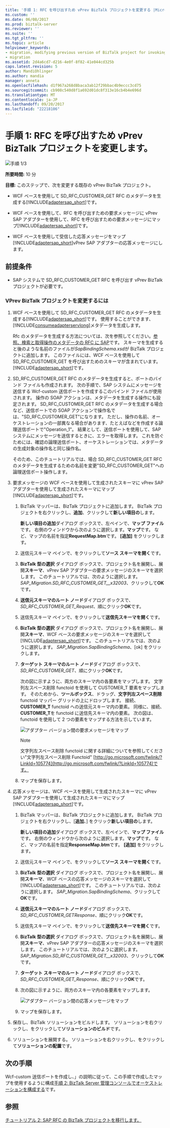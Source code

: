 ```yaml
---
title: '手順 1: RFC を呼び出すため vPrev BizTalk プロジェクトを変更する |Microsoft ドキュメント'
ms.custom: ''
ms.date: 06/08/2017
ms.prod: biztalk-server
ms.reviewer: ''
ms.suite: ''
ms.tgt_pltfrm: ''
ms.topic: article
helpviewer_keywords:
- migration, modifying previous version of BizTalk project for invoking an RFC
- migration
ms.assetid: 2d4a6cd7-d216-4e0f-8f82-41e044cd325b
caps.latest.revision: 5
author: MandiOhlinger
ms.author: mandia
manager: anneta
ms.openlocfilehash: d1f967a268d8baca3ab12f29bbac4b9eccc3cd75
ms.sourcegitcommit: cb908c540d8f1a692d01dc8f313e16cb4b4e696d
ms.translationtype: MT
ms.contentlocale: ja-JP
ms.lasthandoff: 09/20/2017
ms.locfileid: "22218106"
---
```

# <a name="step-1-modify-the-vprev-biztalk-project-for-invoking-an-rfc"></a>手順 1: RFC を呼び出すため vPrev BizTalk プロジェクトを変更します。
![手順 1/3](../../adapters-and-accelerators/adapter-oracle-database/media/step-1of3.gif "Step_1of3")  
  
 **所要時間:** 10 分  
  
 **目標:** このステップで、次を変更する既存の vPrev BizTalk プロジェクト。  
  
-   WCF ベースを使用して SD_RFC_CUSTOMER_GET RFC のメタデータを生成する[!INCLUDE[adaptersap_short](../../includes/adaptersap-short-md.md)]です。  
  
-   WCF ベースを使用して、RFC を呼び出すための要求メッセージに vPrev SAP アダプターを使用して、RFC を呼び出すための要求メッセージにマップ[!INCLUDE[adaptersap_short](../../includes/adaptersap-short-md.md)]です。  
  
-   WCF ベースを使用して受信した応答メッセージをマップ[!INCLUDE[adaptersap_short](../../includes/adaptersap-short-md.md)]vPrev SAP アダプターの応答メッセージにします。  
  
## <a name="prerequisite"></a>前提条件  
  
-   SAP システムで SD_RFC_CUSTOMER_GET RFC を呼び出す vPrev BizTalk プロジェクトが必要です。  
  
### <a name="to-modify-the-vprev-biztalk-project"></a>VPrev BizTalk プロジェクトを変更するには  
  
1.  WCF ベースを使用して SD_RFC_CUSTOMER_GET RFC のメタデータを生成する[!INCLUDE[adaptersap_short](../../includes/adaptersap-short-md.md)]です。 使用することができます、[!INCLUDE[consumeadapterservlong](../../includes/consumeadapterservlong-md.md)]メタデータを生成します。  
  
     Rfc のメタデータを生成する方法については、次を参照してください。[参照、検索と取得操作のメタデータの RFC に SAP](../../adapters-and-accelerators/adapter-sap/browse-search-and-get-metadata-for-rfc-operations-in-sap.md)です。 スキーマを生成すると後のような名前のファイルが*SapBindingSchema.xsd*が BizTalk プロジェクトに追加します。 このファイルには、WCF ベースを使用して SD_RFC_CUSTOMER_GET を呼び出すためのスキーマが含まれています。[!INCLUDE[adaptersap_short](../../includes/adaptersap-short-md.md)]です。  
  
2.  SD_RFC_CUSTOMER_GET RFC のメタデータを生成すると、ポートのバインド ファイルも作成されます。 次の手順で、SAP システムにメッセージを送信する Wcf-custom 送信ポートを作成するこのバインド ファイルが使用されます。 操作の SOAP アクションは、メタデータを生成する操作にも設定されます。 SD_RFC_CUSTOMER_GET RFC のメタデータを生成する場合など、送信ポートでの SOAP アクションで操作名では、"SD_RFC_CUSTOMER_GET"になります。 ただし、操作の名前、オーケストレーションの一部異なる場合があります、たとえばなどを作成する論理送信ポートで"Operation_1"。 結果として、送信ポートを使用して、SAP システムにメッセージを送信するときに、エラーを取得します。 これを防ぐためには、確認の論理送信ポート、オーケストレーションでは、メタデータの生成対象の操作名と同じ操作名。  
  
     そのため、このチュートリアルでは、場合 SD_RFC_CUSTOMER_GET RFC のメタデータを生成するための名前を変更"SD_RFC_CUSTOMER_GET"への論理送信ポート操作します。  
  
3.  要求メッセージの WCF ベースを使用して生成されたスキーマに vPrev SAP アダプターを使用して生成されたスキーマにマップ[!INCLUDE[adaptersap_short](../../includes/adaptersap-short-md.md)]です。  
  
    1.  BizTalk マッパーは、BizTalk プロジェクトに追加します。 BizTalk プロジェクトを右クリックし、**追加**、クリックして**新しい項目の**します。  
  
         **新しい項目の追加**ダイアログ ボックスで、左ペインで、**マップ ファイル**です。 右側のウィンドウから次のように選択します。**マップ**です。 など、マップの名前を指定**RequestMap.btm**です。 **[追加]** をクリックします。  
  
    2.  送信元スキーマ ペインで、をクリックして**ソース スキーマを開く**です。  
  
    3.  **BizTalk 型の選択** ダイアログ ボックスで、プロジェクト名を展開し、展開**スキーマ**、vPrev SAP アダプターの要求メッセージのスキーマを選択します。 このチュートリアルでは、次のように選択します。 *SAP_Migration.SD_RFC_CUSTOMER_GET__x32003*、クリックして**OK**です。  
  
    4.  **送信元スキーマのルート ノード**ダイアログ ボックスで、 *SD_RFC_CUSTOMER_GET_Request*、順にクリック**OK**です。  
  
    5.  送信先スキーマ ペインで、をクリックして**送信先スキーマを開く**です。  
  
    6.  **BizTalk 型の選択** ダイアログ ボックスで、プロジェクト名を展開し、展開**スキーマ**、WCF ベースの要求メッセージのスキーマを選択して[!INCLUDE[adaptersap_short](../../includes/adaptersap-short-md.md)]です。 このチュートリアルでは、次のように選択します。 *SAP_Migration.SapBindingSchema*、[ok] をクリックします。  
  
    7.  **ターゲット スキーマのルート ノード**ダイアログ ボックスで、 *SD_RFC_CUSTOMER_GET*、順にクリック**OK**です。  
  
         次の図に示すように、両方のスキーマ内の各要素をマップします。 文字列左スペース削除 functoid を使用して CUSTOMER_T 要素をマップします。 そのためから、**ツールボックス**、ドラッグ、**文字列左スペース削除**functoid マッパー グリッドの上にドロップします。 接続、 **CUSTOMER_T** functoid への送信元スキーマ内の要素。 同様に、接続、 **CUSTOMER_T**を functoid に送信先スキーマ内の要素。 次の図は、functoid を使用して 2 つの要素をマップする方法を示しています。  
  
         ![アダプター バージョン間の要求メッセージをマップ](../../adapters-and-accelerators/adapter-sap/media/f12f280d-766f-4647-bced-435354206fb9.gif "f12f280d-766f-4647-bced-435354206fb9")  
  
        > [!NOTE]
        >  文字列左スペース削除 functoid に関する詳細についてを参照してください"文字列左スペース削除 Functoid" [http://go.microsoft.com/fwlink/?LinkId=105774](http://go.microsoft.com/fwlink/?LinkId=105774)です。  
  
    8.  マップを保存します。  
  
4.  応答メッセージは、WCF ベースを使用して生成されたスキーマに vPrev SAP アダプターを使用して生成されたスキーマにマップ[!INCLUDE[adaptersap_short](../../includes/adaptersap-short-md.md)]です。  
  
    1.  BizTalk マッパーは、BizTalk プロジェクトに追加します。 BizTalk プロジェクトを右クリックし、[**追加**、] をクリック**新しい項目の**します。  
  
         **新しい項目の追加**ダイアログ ボックスで、左ペインで、**マップ ファイル**です。 右側のウィンドウから次のように選択します。**マップ**です。 など、マップの名前を指定**ResponseMap.btm**です。 **[追加]** をクリックします。  
  
    2.  送信元スキーマ ペインで、をクリックして**ソース スキーマを開く**です。  
  
    3.  **BizTalk 型の選択** ダイアログ ボックスで、プロジェクト名を展開し、展開**スキーマ**、WCF ベースの応答メッセージのスキーマを選択して[!INCLUDE[adaptersap_short](../../includes/adaptersap-short-md.md)]です。 このチュートリアルでは、次のように選択します。 *SAP_Migration.SapBindingSchema*、クリックして**OK**です。  
  
    4.  **送信元スキーマのルート ノード**ダイアログ ボックスで、 *SD_RFC_CUSTOMER_GETResponse*、順にクリック**OK**です。  
  
    5.  送信先スキーマ ペインで、をクリックして**送信先スキーマを開く**です。  
  
    6.  **BizTalk 型の選択** ダイアログ ボックスで、プロジェクト名を展開し、展開**スキーマ**、vPrev SAP アダプターの応答メッセージのスキーマを選択します。 このチュートリアルでは、次のように選択します。 *SAP_Migration.SD_RFC_CUSTOMER_GET__x32003*、クリックして**OK**です。  
  
    7.  **ターゲット スキーマのルート ノード**ダイアログ ボックスで、 *SD_RFC_CUSTOMER_GET_Response*、順にクリック**OK**です。  
  
    8.  次の図に示すように、両方のスキーマ内の各要素をマップします。  
  
         ![アダプター バージョン間の応答メッセージをマップ](../../adapters-and-accelerators/adapter-sap/media/d8dddaba-d978-4159-bcc6-6a6bfee36564.gif "d8dddaba-d978-4159-bcc6-6a6bfee36564")  
  
    9. マップを保存します。  
  
5.  保存し、BizTalk ソリューションをビルドします。 ソリューションを右クリックし、をクリックして**ソリューションのビルド**です。  
  
6.  ソリューションを展開する。 ソリューションを右クリックし、をクリックして**ソリューションの配置**です。  
  
## <a name="next-steps"></a>次の手順  
 Wcf-custom 送信ポートを作成し、」の説明に従って、この手順で作成したマップを使用するように構成[手順 2: BizTalk Server 管理コンソールでオーケストレーションを構成する](../../adapters-and-accelerators/adapter-sap/step-2-configure-the-orchestration-in-biztalk-server-administration-console1.md)です。  
  
## <a name="see-also"></a>参照  
 [チュートリアル 2: SAP RFC の BizTalk プロジェクトを移行します。](../../adapters-and-accelerators/adapter-sap/tutorial-2-migrating-an-sap-rfc-biztalk-project.md)